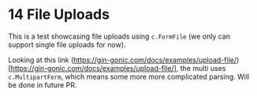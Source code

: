 # 14 File Uploads
This is a test showcasing file uploads using `c.FormFile` (we only can support single file uploads for now).

Looking at this link (https://gin-gonic.com/docs/examples/upload-file/)[https://gin-gonic.com/docs/examples/upload-file/], the multi uses `c.MultipartForm`, which means some more more complicated parsing. Will be done in future PR.